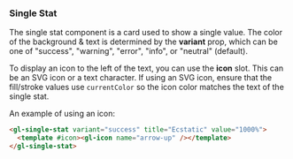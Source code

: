 ### Single Stat

The single stat component is a card used to show a single value. The color of the background & text is determined by the **variant** prop, which can be one of "success", "warning", "error", "info", or "neutral" (default).

To display an icon to the left of the text, you can use the **icon** slot. This can be an SVG icon or a text character. If using an SVG icon, ensure that the fill/stroke values use `currentColor` so the icon color matches the text of the single stat.

An example of using an icon:

```html
<gl-single-stat variant="success" title="Ecstatic" value="1000%">
  <template #icon><gl-icon name="arrow-up" /></template>
</gl-single-stat>
```
